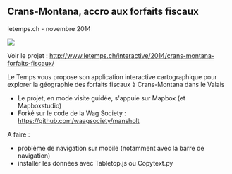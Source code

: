 ## Crans-Montana, accro aux forfaits fiscaux
letemps.ch - novembre 2014



![](http://www.letemps.ch/rw/Le_Temps/Quotidien/2014/10/03/Suisse/ImagesWeb/screen--672x359.jpg)

Voir le projet : http://www.letemps.ch/interactive/2014/crans-montana-forfaits-fiscaux/

Le Temps vous propose son application interactive cartographique pour explorer la géographie des forfaits fiscaux à Crans-Montana dans le Valais

- Le projet, en mode visite guidée, s'appuie sur Mapbox (et Mapboxstudio)
- Forké sur le code de la Wag Society : https://github.com/waagsociety/mansholt

A faire : 
- problème de navigation sur mobile (notamment avec la barre de navigation)
- installer les données avec Tabletop.js ou Copytext.py


